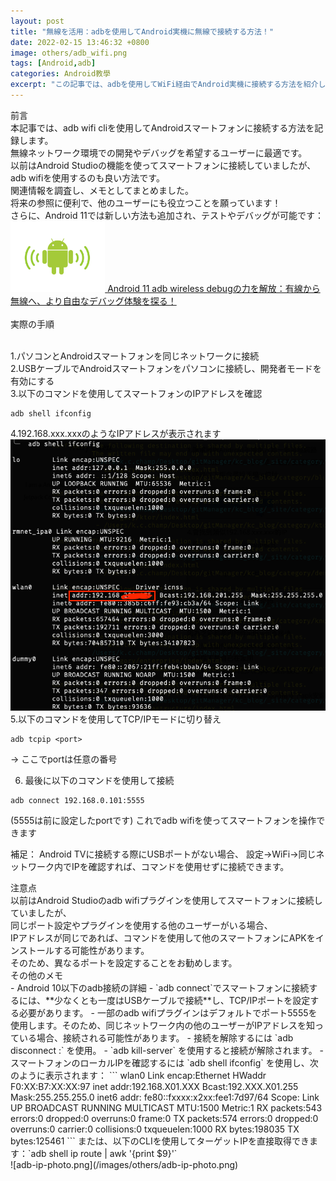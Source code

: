 ```yaml
---
layout: post
title: "無線を活用：adbを使用してAndroid実機に無線で接続する方法！"
date: 2022-02-15 13:46:32 +0800
image: others/adb_wifi.png
tags: [Android,adb]
categories: Android教學
excerpt: "この記事では、adbを使用してWiFi経由でAndroid実機に接続する方法を紹介します。有線の制約から解放され、より快適に開発とテストを行いましょう。"
---
```


<div class="c-border-main-title-2">前言</div>
本記事では、adb wifi cliを使用してAndroidスマートフォンに接続する方法を記録します。<br>
無線ネットワーク環境での開発やデバッグを希望するユーザーに最適です。<br>
以前はAndroid Studioの機能を使ってスマートフォンに接続していましたが、<br>
adb wifiを使用するのも良い方法です。<br>
関連情報を調査し、メモとしてまとめました。<br>
将来の参照に便利で、他のユーザーにも役立つことを願っています！<br>

<div class="table_container">
    <span style="text-align:center;">さらに、Android 11では新しい方法も追加され、テストやデバッグが可能です：</span><br>
   <a href="{{site.baseurl}}/2022/02/22/android-adb-wifi-note-detail/">
     <img src="/images/others/adb_wifi.png" alt="Cover" width="30%"/>
   </a>
   <a href="{{site.baseurl}}/2022/02/22/android-adb-wifi-note-detail/">Android 11 adb wireless debugの力を解放：有線から無線へ、より自由なデバッグ体験を探る！</a>
 </div><br>

<div class="c-border-main-title-2">実際の手順</div><br>

1.パソコンとAndroidスマートフォンを同じネットワークに接続<br>
2.USBケーブルでAndroidスマートフォンをパソコンに接続し、開発者モードを有効にする<br>
3.以下のコマンドを使用してスマートフォンのIPアドレスを確認<br>

```linux
adb shell ifconfig
```
4.192.168.xxx.xxxのようなIPアドレスが表示されます<br>
<img src="/images/others/ipconfig.png"/><br>
5.以下のコマンドを使用してTCP/IPモードに切り替え<br>
```linux
adb tcpip <port>
```
-> ここでportは任意の番号<br>

6. 最後に以下のコマンドを使用して接続<br>
```
adb connect 192.168.0.101:5555
```
(5555は前に設定したportです)
これでadb wifiを使ってスマートフォンを操作できます

補足：
Android TVに接続する際にUSBポートがない場合、
設定->WiFi->同じネットワーク内でIPを確認すれば、コマンドを使用せずに接続できます。

<div class="c-border-content-title-4">注意点</div>
以前はAndroid Studioのadb wifiプラグインを使用してスマートフォンに接続していましたが、<br>
同じポート設定やプラグインを使用する他のユーザーがいる場合、<br>
IPアドレスが同じであれば、コマンドを使用して他のスマートフォンにAPKをインストールする可能性があります。<br>
そのため、異なるポートを設定することをお勧めします。

<div class="c-border-main-title-2">その他のメモ</div>
- Android 10以下のadb接続の詳細
  - `adb connect`でスマートフォンに接続するには、**少なくとも一度はUSBケーブルで接続**し、TCP/IPポートを設定する必要があります。
  - 一部のadb wifiプラグインはデフォルトでポート5555を使用します。そのため、同じネットワーク内の他のユーザーがIPアドレスを知っている場合、接続される可能性があります。
  - 接続を解除するには `adb disconnect <ip>:<port>` を使用。
  - `adb kill-server` を使用すると接続が解除されます。
  - スマートフォンのローカルIPを確認するには `adb shell ifconfig` を使用し、次のように表示されます：
 ```
 wlan0   Link encap:Ethernet  HWaddr F0:XX:B7:XX:XX:97
         inet addr:192.168.X01.XXX  Bcast:192.XXX.X01.255  Mask:255.255.255.0
         inet6 addr: fe80::fxxxx:x2xx:fee1:7d97/64 Scope: Link
         UP BROADCAST RUNNING MULTICAST  MTU:1500  Metric:1
         RX packets:543 errors:0 dropped:0 overruns:0 frame:0
         TX packets:574 errors:0 dropped:0 overruns:0 carrier:0
         collisions:0 txqueuelen:1000
         RX bytes:198035 TX bytes:125461
 ```
   または、以下のCLIを使用してターゲットIPを直接取得できます：`adb shell ip route | awk '{print $9}'`<br>
    ![adb-ip-photo.png](/images/others/adb-ip-photo.png)
